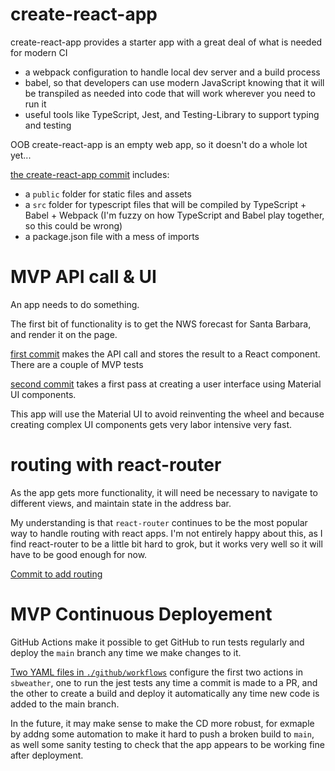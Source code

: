 # create-react-app

create-react-app provides a starter app with a great deal of what is needed for modern CI

- a webpack configuration to handle local dev server and a build process
- babel, so that developers can use modern JavaScript knowing that it will be transpiled as needed into code that will work wherever you need to run it
- useful tools like TypeScript, Jest, and Testing-Library to support typing and testing

OOB create-react-app is an empty web app, so it doesn't do a whole lot yet...

[the create-react-app commit](https://github.com/elovejoy5/sbweather/commit/00f09337e3ca6f49b8e6dd50566ddce5cf9c7524) includes:

- a `public` folder for static files and assets
- a `src` folder for typescript files that will be compiled by TypeScript + Babel + Webpack (I'm fuzzy on how TypeScript and Babel play together, so this could be wrong)
- a package.json file with a mess of imports

# MVP API call & UI

An app needs to do something.

The first bit of functionality is to get the NWS forecast for Santa Barbara, and render it on the page.

[first commit](https://github.com/elovejoy5/sbweather/commit/8b13949c3e8984e10522570d92e20c7e2ed5f159) makes the API call and stores the result to a React component. There are a couple of MVP tests

[second commit](https://github.com/elovejoy5/sbweather/commit/3ace3a597dd69123a00a3465dcc2bfb284f4400f) takes a first pass at creating a user interface using Material UI components.

This app will use the Material UI to avoid reinventing the wheel and because creating complex UI components gets very labor intensive very fast.

# routing with react-router

As the app gets more functionality, it will need be necessary to navigate to different views, and maintain state in the address bar.

My understanding is that `react-router` continues to be the most popular way to handle routing with react apps. I'm not entirely happy about this, as I find react-router to be a little bit hard to grok, but it works very well so it will have to be good enough for now.

[Commit to add routing](https://github.com/elovejoy5/sbweather/commit/3500b262453a1b40bf68633ce292e567281bb973)

# MVP Continuous Deployement

GitHub Actions make it possible to get GitHub to run tests regularly and deploy the `main` branch any time we make changes to it.

[Two YAML files in `./github/workflows`](https://github.com/elovejoy5/sbweather/pull/1/files) configure the first two actions in `sbweather`, one to run the jest tests any time a commit is made to a PR, and the other to create a build and deploy it automatically any time new code is added to the main branch.

In the future, it may make sense to make the CD more robust, for exmaple by addng some automation to make it hard to push a broken build to `main`, as well some sanity testing to check that the app appears to be working fine after deployment.
